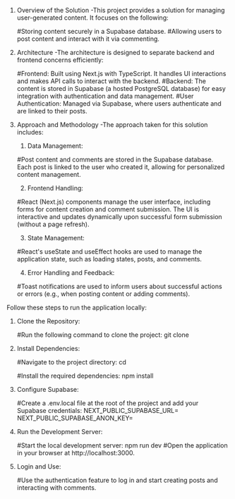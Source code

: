 1. Overview of the Solution
    -This project provides a solution for managing user-generated content. It focuses on the following:

    #Storing content securely in a Supabase database.
    #Allowing users to post content and interact with it via commenting.

2. Architecture
    -The architecture is designed to separate backend and frontend concerns efficiently:

    #Frontend: Built using Next.js with TypeScript. It handles UI interactions and makes API calls to interact with the backend.
    #Backend: The content is stored in Supabase (a hosted PostgreSQL database) for easy integration with authentication and data management.
    #User Authentication: Managed via Supabase, where users authenticate and are linked to their posts.

3. Approach and Methodology
    -The approach taken for this solution includes:

    1. Data Management:

    #Post content and comments are stored in the Supabase database.
    Each post is linked to the user who created it, allowing for personalized content management.
    
    2. Frontend Handling:

    #React (Next.js) components manage the user interface, including forms for content creation and comment submission.
    The UI is interactive and updates dynamically upon successful form submission (without a page refresh).
    
    3. State Management:

    #React's useState and useEffect hooks are used to manage the application state, such as loading states, posts, and comments.
    
    4. Error Handling and Feedback:

    #Toast notifications are used to inform users about successful actions or errors (e.g., when posting content or adding comments).


    <!-- Instructions to Run the Application Locally -->


Follow these steps to run the application locally:

1. Clone the Repository:

    #Run the following command to clone the project:
        git clone <your-repository-url>
    
2. Install Dependencies:

    #Navigate to the project directory:
        cd <project-directory>
    
    #Install the required dependencies:
        npm install

3. Configure Supabase:

    #Create a .env.local file at the root of the project and add your Supabase credentials:
    NEXT_PUBLIC_SUPABASE_URL=<your-supabase-url>
    NEXT_PUBLIC_SUPABASE_ANON_KEY=<your-supabase-anon-key>

4. Run the Development Server:

    #Start the local development server:
        npm run dev
    #Open the application in your browser at http://localhost:3000.

5. Login and Use:

    #Use the authentication feature to log in and start creating posts and interacting with comments.